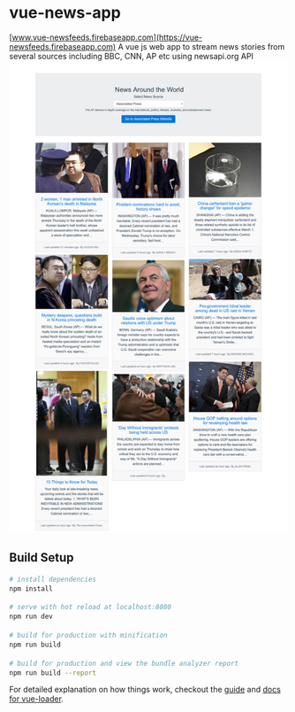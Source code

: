 # vue-news-app
[www.vue-newsfeeds.firebaseapp.com](https://vue-newsfeeds.firebaseapp.com)
A vue js web app to stream news stories from several sources including BBC, CNN, AP etc using newsapi.org API
![Alt text](/screenshot.png?raw=true "Vue news app screenshot")


## Build Setup

``` bash
# install dependencies
npm install

# serve with hot reload at localhost:8080
npm run dev

# build for production with minification
npm run build

# build for production and view the bundle analyzer report
npm run build --report
```

For detailed explanation on how things work, checkout the [guide](http://vuejs-templates.github.io/webpack/) and [docs for vue-loader](http://vuejs.github.io/vue-loader).
